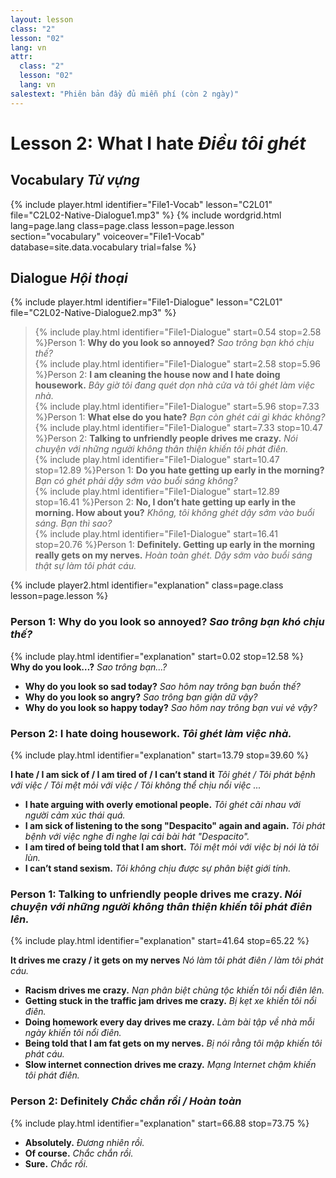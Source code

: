 ```yaml
---
layout: lesson
class: "2"
lesson: "02"
lang: vn
attr:
  class: "2"
  lesson: "02"
  lang: vn
salestext: "Phiên bản đầy đủ miễn phí (còn 2 ngày)"
---
```


# Lesson 2: What I hate *Điều tôi ghét*


## Vocabulary *Từ vựng*
{% include player.html identifier="File1-Vocab" lesson="C2L01" file="C2L02-Native-Dialogue1.mp3" %}
{% include wordgrid.html lang=page.lang
		class=page.class 
		lesson=page.lesson 
		section="vocabulary"
		voiceover="File1-Vocab"
		database=site.data.vocabulary 
		trial=false %}


## Dialogue *Hội thoại*
{% include player.html identifier="File1-Dialogue" lesson="C2L01" file="C2L02-Native-Dialogue2.mp3" %}


> {% include play.html identifier="File1-Dialogue" start=0.54 stop=2.58 %}Person 1: **Why do you look so annoyed?**
*Sao trông bạn khó chịu thế?*  
> {% include play.html identifier="File1-Dialogue" start=2.58 stop=5.96 %}Person 2: **I am cleaning the house now and I hate doing housework.**
*Bây giờ tôi đang quét dọn nhà cửa và tôi ghét làm việc nhà.*   
> {% include play.html identifier="File1-Dialogue" start=5.96 stop=7.33 %}Person 1: **What else do you hate?**
*Bạn còn ghét cái gì khác không?*  
> {% include play.html identifier="File1-Dialogue" start=7.33 stop=10.47 %}Person 2: **Talking to unfriendly people drives me crazy.**
*Nói chuyện với những người không thân thiện khiến tôi phát điên.*  
> {% include play.html identifier="File1-Dialogue" start=10.47 stop=12.89 %}Person 1: **Do you hate getting up early in the morning?**
*Bạn có ghét phải dậy sớm vào buổi sáng không?*  
> {% include play.html identifier="File1-Dialogue" start=12.89 stop=16.41 %}Person 2: **No, I don’t hate getting up early in the morning. How about you?**
*Không, tôi không ghét dậy sớm vào buổi sáng. Bạn thì sao?*  
> {% include play.html identifier="File1-Dialogue" start=16.41 stop=20.76 %}Person 1: **Definitely. Getting up early in the morning really gets on my nerves.**
*Hoàn toàn ghét. Dậy sớm vào buổi sáng thật sự làm tôi phát cáu.*  

{% include player2.html identifier="explanation" class=page.class lesson=page.lesson %}
### Person 1: Why do you look so annoyed? *Sao trông bạn khó chịu thế?*
{% include play.html identifier="explanation" start=0.02 stop=12.58 %} 
**Why do you look…?** *Sao trông bạn...?*

- **Why do you look so sad today?**  *Sao hôm nay trông bạn buồn thế?*
- **Why do you look so angry?**  *Sao trông bạn giận dữ vậy?*
- **Why do you look so happy today?**  *Sao hôm nay trông bạn vui vẻ vậy?*

### Person 2: I hate doing housework. *Tôi ghét làm việc nhà.*
{% include play.html identifier="explanation" start=13.79 stop=39.60 %}

**I hate / I am sick of / I am tired of / I can’t stand it**  *Tôi ghét / Tôi phát bệnh với việc / Tôi mệt mỏi với việc / Tôi không thể chịu nổi việc ...*

- **I hate arguing with overly emotional people.** *Tôi ghét cãi nhau với người cảm xúc thái quá.*
- **I am sick of listening to the song "Despacito" again and again.** *Tôi phát bệnh với việc nghe đi nghe lại cái bài hát "Despacito".*
- **I am tired of being told that I am short.** *Tôi mệt mỏi với việc bị nói là tôi lùn.*
- **I can’t stand sexism.** *Tôi không chịu được sự phân biệt giới tính.*

### Person 1: Talking to unfriendly people drives me crazy. *Nói chuyện với những người không thân thiện khiến tôi phát điên lên.*
{% include play.html identifier="explanation" start=41.64 stop=65.22 %}

**It drives me crazy / it gets on my nerves**  *Nó làm tôi phát điên / làm tôi phát cáu.*

-  **Racism drives me crazy.** *Nạn phân biệt chủng tộc khiến tôi nổi điên lên.*
-  **Getting stuck in the traffic jam drives me crazy.** *Bị kẹt xe khiến tôi nổi điên.*
-  **Doing homework every day drives me crazy.** *Làm bài tập về nhà mỗi ngày khiến tôi nổi điên.*
-  **Being told that I am fat gets on my nerves.** *Bị nói rằng tôi mập khiến tôi phát cáu.*
-  **Slow internet connection drives me crazy.** *Mạng Internet chậm khiến tôi phát điên.*

### Person 2: Definitely *Chắc chắn rồi / Hoàn toàn*
{% include play.html identifier="explanation" start=66.88 stop=73.75 %}

- **Absolutely.** *Đương nhiên rồi.*
- **Of course.** *Chắc chắn rồi.*
- **Sure.** *Chắc rồi.*

